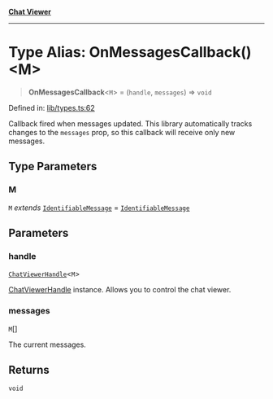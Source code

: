 [**Chat Viewer**](../README.md)

***

# Type Alias: OnMessagesCallback()\<M\>

> **OnMessagesCallback**\<`M`\> = (`handle`, `messages`) => `void`

Defined in: [lib/types.ts:62](https://github.com/wix-incubator/chat-viewer/blob/83481c9b59373be99cbdd28a40e5ba8a4798e38a/lib/types.ts#L62)

Callback fired when messages updated.
This library automatically tracks changes to the `messages` prop, so this callback will receive only new messages.

## Type Parameters

### M

`M` *extends* [`IdentifiableMessage`](IdentifiableMessage.md) = [`IdentifiableMessage`](IdentifiableMessage.md)

## Parameters

### handle

[`ChatViewerHandle`](../interfaces/ChatViewerHandle.md)\<`M`\>

[ChatViewerHandle](../interfaces/ChatViewerHandle.md) instance. Allows you to control the chat viewer.

### messages

`M`[]

The current messages.

## Returns

`void`
